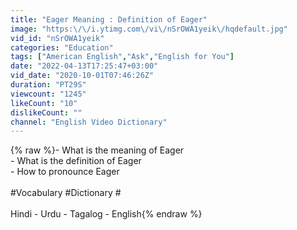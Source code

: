 ```yaml
---
title: "Eager Meaning : Definition of Eager"
image: "https:\/\/i.ytimg.com\/vi\/nSrOWA1yeik\/hqdefault.jpg"
vid_id: "nSrOWA1yeik"
categories: "Education"
tags: ["American English","Ask","English for You"]
date: "2022-04-13T17:25:47+03:00"
vid_date: "2020-10-01T07:46:26Z"
duration: "PT29S"
viewcount: "1245"
likeCount: "10"
dislikeCount: ""
channel: "English Video Dictionary"
---
```

{% raw %}- What is the meaning of Eager<br />- What is the definition of Eager<br />- How to pronounce Eager<br /><br />#Vocabulary #Dictionary #<br /><br />Hindi - Urdu - Tagalog - English{% endraw %}
